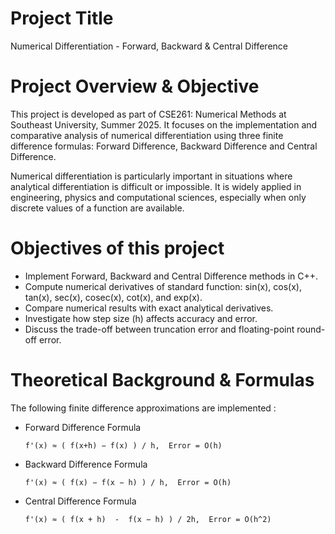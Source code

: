 # Project Title
Numerical Differentiation - Forward, Backward & Central Difference
# Project Overview & Objective
This project is developed as part of CSE261: Numerical Methods at Southeast University, Summer 2025. It focuses on the implementation and comparative analysis of numerical differentiation using three finite difference formulas: Forward Difference, Backward Difference and Central Difference.

Numerical differentiation is particularly important in situations where analytical differentiation is difficult or impossible. It is widely applied in engineering, physics and computational sciences, especially when only discrete values of a function are available.

# Objectives of this project
  - Implement Forward, Backward and Central Difference methods in C++.
  - Compute numerical derivatives of standard function: sin(x), cos(x), tan(x), sec(x), cosec(x), cot(x), and exp(x).
  - Compare numerical results with exact analytical derivatives.
  - Investigate how step size (h) affects accuracy and error.
  - Discuss the trade-off between truncation error and floating-point round-off error.

# Theoretical Background & Formulas
The following finite difference approximations are implemented : 

* Forward Difference Formula
  
      f'(x) ≈ ( f(x+h) − f(x) ) / h,  Error = O(h)

* Backward Difference Formula

      f'(x) ≈ ( f(x) − f(x − h) ) / h,  Error = O(h)

* Central Difference Formula

      f'(x) ≈ ( f(x + h)  -  f(x − h) ) / 2h,  Error = O(h^2)

